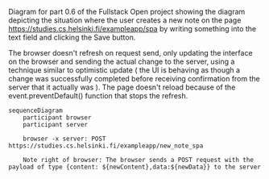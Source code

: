 Diagram for part 0.6 of the Fullstack Open project showing the diagram depicting the situation where the user creates a new note on the page https://studies.cs.helsinki.fi/exampleapp/spa by writing something into the text field and clicking the Save button.

The browser doesn't refresh on request send, only updating the interface on the browser and sending the actual change to the server, using a technique similar to optimistic update ( the UI is behaving as though a change was successfully completed before receiving confirmation from the server that it actually was ). The page doesn't reload because of the event.preventDefault() function that stops the refresh.

```mermaid
sequenceDiagram
    participant browser
    participant server

    browser -x server: POST https://studies.cs.helsinki.fi/exampleapp/new_note_spa

    Note right of browser: The browser sends a POST request with the payload of type {content: ${newContent},data:${newData}} to the server
```
